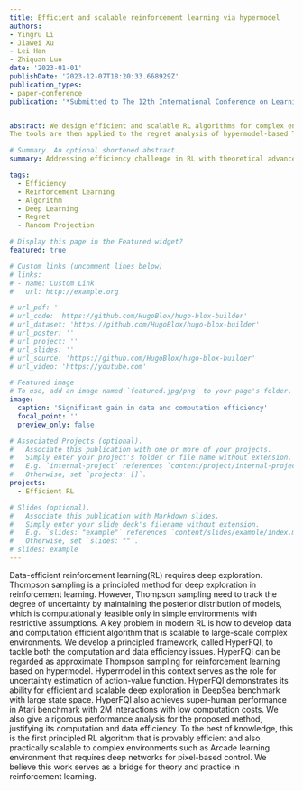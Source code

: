 ```yaml
---
title: Efficient and scalable reinforcement learning via hypermodel
authors:
- Yingru Li
- Jiawei Xu
- Lei Han
- Zhiquan Luo
date: '2023-01-01'
publishDate: '2023-12-07T18:20:33.668929Z'
publication_types:
- paper-conference
publication: '*Submitted to The 12th International Conference on Learning Representations*'


abstract: We design efficient and scalable RL algorithms for complex environments with hypermodel and approximate Thompson sampling, which demonstrates significant efficiency gain in DRL benchmark problems (e.g. only 15\% data consumption and 5\% model parameters compared to SOTAs in Arcade Learning Environment. We developed new probability tools for the sequential random projection and sequential subspace embedding via stopping-time argument and self-normalized martingale, which can be regard as a non-trivial extension to the renowned Johnson–Lindenstrauss (JL) lemma. 
The tools are then applied to the regret analysis of hypermodel-based TS-type algorithms in bandit and RL environments, achieving the same regret order of RLSVI and PSRL with cheap computation.

# Summary. An optional shortened abstract.
summary: Addressing efficiency challenge in RL with theoretical advancements and practical algorithm designs

tags:
  - Efficiency
  - Reinforcement Learning
  - Algorithm
  - Deep Learning
  - Regret
  - Random Projection

# Display this page in the Featured widget?
featured: true

# Custom links (uncomment lines below)
# links:
# - name: Custom Link
#   url: http://example.org

# url_pdf: ''
# url_code: 'https://github.com/HugoBlox/hugo-blox-builder'
# url_dataset: 'https://github.com/HugoBlox/hugo-blox-builder'
# url_poster: ''
# url_project: ''
# url_slides: ''
# url_source: 'https://github.com/HugoBlox/hugo-blox-builder'
# url_video: 'https://youtube.com'

# Featured image
# To use, add an image named `featured.jpg/png` to your page's folder.
image:
  caption: 'Significant gain in data and computation efficiency'
  focal_point: ''
  preview_only: false

# Associated Projects (optional).
#   Associate this publication with one or more of your projects.
#   Simply enter your project's folder or file name without extension.
#   E.g. `internal-project` references `content/project/internal-project/index.md`.
#   Otherwise, set `projects: []`.
projects:
  - Efficient RL

# Slides (optional).
#   Associate this publication with Markdown slides.
#   Simply enter your slide deck's filename without extension.
#   E.g. `slides: "example"` references `content/slides/example/index.md`.
#   Otherwise, set `slides: ""`.
# slides: example
---
```


Data-efficient reinforcement learning(RL) requires deep exploration.
Thompson sampling is a principled method for deep exploration in reinforcement learning.
However, Thompson sampling need to track the degree of uncertainty by maintaining the posterior distribution of models, which is computationally feasible only in simple environments with restrictive assumptions.
A key problem in modern RL is how to develop data and computation efficient algorithm that is scalable to large-scale complex environments.
We develop a principled framework, called HyperFQI, to tackle both the computation and data efficiency issues.
HyperFQI can be regarded as approximate Thompson sampling for reinforcement learning based on hypermodel. Hypermodel in this context serves as the role for uncertainty estimation of action-value function.
HyperFQI demonstrates its ability for efficient and scalable deep exploration in DeepSea benchmark with large state space.
HyperFQI also achieves super-human performance in Atari benchmark with 2M interactions with low computation costs.
We also give a rigorous performance analysis for the proposed method, justifying its computation and data efficiency.
To the best of knowledge, this is the first principled RL algorithm that is provably efficient and also practically scalable to complex environments such as Arcade learning environment that requires deep networks for pixel-based control.
We believe this work serves as a bridge for theory and practice in reinforcement learning.
